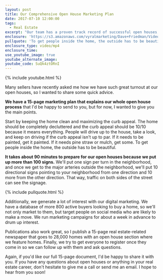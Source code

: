 ```yaml
---
layout: post
title: Our Comprehensive Open House Marketing Plan
date: 2017-07-10 12:00:00
tags:
  - Real Estate
excerpt: "Our team has a proven track record of successful open houses, so I thought I'd share some of our secrets."
enclosure: 'https://s3.amazonaws.com/vyralmarketing/Dave+Friedman/Videos/2017+Recruiting/Our+Comprehensive+Open+House+Marketing+Plan+-+Charleston+%2526+Mt.+Pleasant+Real+Estate+Agent.mp4'
pullquote: 'To get people inside the home, the outside has to be beautiful.'
enclosure_type: video/mp4
enclosure_time:
use_youtube_image: true
youtube_alternate_image:
youtube_code: SuQk4ztORnI
---
```



{% include youtube.html %}

Many sellers have recently asked me how we have such great turnout at our open houses, so I wanted to share some quick advice.

**We have a 15-page marketing plan that explains our whole open house process** that I'd be happy to send to you, but for now, I wanted to give you the main points.

Start by keeping the home clean and maximizing the curb appeal. The home should be completely decluttered and the curb appeal should be 10/10 because it means everything. People will drive up to the house, take a look, and keep on driving if the curb appeal isn't up to par. If it needs to be painted, get it painted. If it needs pine straw or mulch, get some. To get people inside the home, the outside has to be beautiful.

**It takes about 90 minutes to prepare for our open houses because we put up more than 100 signs.** We'll put one sign per turn in the neighborhood, and once we get to the major arteries outside the neighborhood, we'll put 10 directional signs pointing to your neighborhood from one direction and 10 more from the other direction. That way, traffic on both sides of the street can see the signage.

{% include pullquote.html %}

Additionally, we generate a lot of interest with our digital marketing. We have a database of more 800 active buyers looking to buy a home, so we'll not only market to them, but target people on social media who are likely to make a move. We run marketing campaigns for about a week in advance to drum up interest.

Publications also work great, so I publish a 15-page real estate-related newspaper that goes to 28,000 homes with an open house section where we feature homes. Finally, we try to get everyone to register once they come in so we can follow up with them and ask questions.

Again, if you'd like our full 15-page document, I'd be happy to share it with you. If you have any questions about open houses or anything in your real estate career, don't hesitate to give me a call or send me an email. I hope to hear from you soon!
<br>